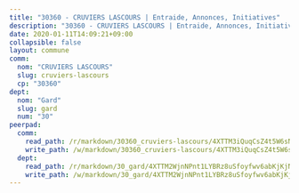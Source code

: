 ```yaml
---
title: "30360 - CRUVIERS LASCOURS | Entraide, Annonces, Initiatives"
description: "30360 - CRUVIERS LASCOURS | Entraide, Annonces, Initiatives"
date: 2020-01-11T14:09:21+09:00
collapsible: false
layout: commune
comm:
  nom: "CRUVIERS LASCOURS"
  slug: cruviers-lascours
  cp: "30360"
dept:
  nom: "Gard"
  slug: gard
  num: "30"
peerpad:
  comm:
    read_path: /r/markdown/30360_cruviers-lascours/4XTTM3iQuqCsZ4t5W6sNGLZqxA7suiFWdU4rj47fv7AVf3P9s
    write_path: /w/markdown/30360_cruviers-lascours/4XTTM3iQuqCsZ4t5W6sNGLZqxA7suiFWdU4rj47fv7AVf3P9s-K3TgV324xWQfDbaYwv2cfpvTwUAFiGKLdkiUA5z2yqW6Qsx6Hedbe4WaEaXGiEnb9qJ6qb9dKsrhB9Bf87s6VgFxrabgjhunpKydwDjWoHrZUgiqAhY23waRdTSAZSxU1bMyJYJm
  dept:
    read_path: /r/markdown/30_gard/4XTTM2WjnNPnt1LYBRz8uSfoyfwv6abKjKjNdBGxuvymmgvkj
    write_path: /w/markdown/30_gard/4XTTM2WjnNPnt1LYBRz8uSfoyfwv6abKjKjNdBGxuvymmgvkj-K3TgUpCvFefN2LRJ7huXqVovWWqmjJgEMWkVs9s4fhfrGjyZZK9z4gxyddycCKs6S9BWFUcJqqZYCKuxj79SWNiGiob7Xchr25rMmkVQhAFrAwBxAqY3T99GTsQfKxLrXrnx3pGK
---
```


